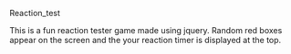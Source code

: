 Reaction_test

This is a fun reaction tester game made using jquery. Random red boxes appear on the screen and the your reaction timer is displayed at the top.
